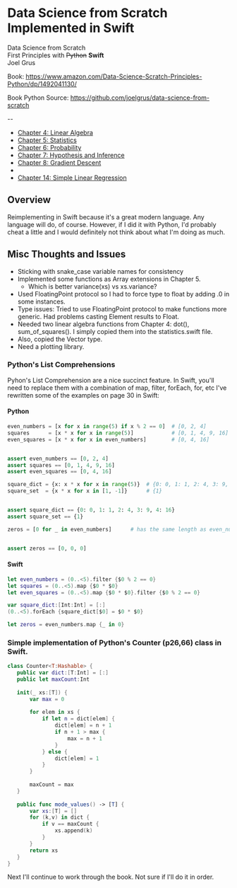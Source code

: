 # Data Science from Scratch Implemented in Swift

Data Science from Scratch<br/>
First Principles with ~~Python~~ **Swift**<br/>
Joel Grus

Book: https://www.amazon.com/Data-Science-Scratch-Principles-Python/dp/1492041130/

Book Python Source: https://github.com/joelgrus/data-science-from-scratch

--

- [Chapter 4: Linear Algebra](swift/linear_algebra.swift) 
- [Chapter 5: Statistics](swift/statistics.swift)
- [Chapter 6: Probability](swift/probability.swift)
- [Chapter 7: Hypothesis and Inference](swift/inference.swift)
- [Chapter 8: Gradient Descent](swift/gradient_descent.swift)
- 
- [Chapter 14: Simple Linear Regression](simple_linear_regression.swift)

## Overview

Reimplementing in Swift because it's a great modern language.  Any language will do, of course. However, if I did it with Python, I'd probably cheat a little and I would definitely not think about what I'm doing as much.
 
 ## Misc Thoughts and Issues
 
 - Sticking with snake_case variable names for consistency
 - Implemented some functions as Array extensions in Chapter 5.
    - Which is better variance(xs) vs xs.variance?
 - Used FloatingPoint protocol so I had to force type to float by adding .0 in some instances.
 - Type issues: Tried to use FloatingPoint protocol to make functions more generic.  Had problems casting Element results to Float.
 - Needed two linear algebra functions from Chapter 4: dot(), sum_of_squares().  I simply copied them into the statistics.swift file.
 - Also, copied the Vector type.
 - Need a plotting library.  
 
 ### Python's List Comprehensions
 
 Pyhon's List Comprehension are a nice succinct feature.  In Swift, you'll need to replace them with a combination of map, filter, forEach, for, etc  I've rewritten some of the examples on page 30 in Swift:
 
 #### Python
 
 ```python
even_numbers = [x for x in range(5) if x % 2 == 0]  # [0, 2, 4]
squares      = [x * x for x in range(5)]            # [0, 1, 4, 9, 16]
even_squares = [x * x for x in even_numbers]        # [0, 4, 16]


assert even_numbers == [0, 2, 4]
assert squares == [0, 1, 4, 9, 16]
assert even_squares == [0, 4, 16]

square_dict = {x: x * x for x in range(5)}  # {0: 0, 1: 1, 2: 4, 3: 9, 4: 16}
square_set  = {x * x for x in [1, -1]}      # {1}


assert square_dict == {0: 0, 1: 1, 2: 4, 3: 9, 4: 16}
assert square_set == {1}

zeros = [0 for _ in even_numbers]      # has the same length as even_numbers


assert zeros == [0, 0, 0]

```

 
#### Swift

```swift
let even_numbers = (0..<5).filter {$0 % 2 == 0}
let squares = (0..<5).map {$0 * $0}
let even_squares = (0..<5).map {$0 * $0}.filter {$0 % 2 == 0}

var square_dict:[Int:Int] = [:]
(0..<5).forEach {square_dict[$0] = $0 * $0}

let zeros = even_numbers.map {_ in 0}
```

 ### Simple implementation of Python's Counter (p26,66) class in Swift.
 
 ```swift
 class Counter<T:Hashable> {
    public var dict:[T:Int] = [:]
    public let maxCount:Int
    
    init(_ xs:[T]) {
        var max = 0
        
        for elem in xs {
            if let n = dict[elem] {
                dict[elem] = n + 1
                if n + 1 > max {
                    max = n + 1
                }
            } else {
                dict[elem] = 1
            }
        }
        
        maxCount = max
    }
    
    public func mode_values() -> [T] {
        var xs:[T] = []
        for (k,v) in dict {
            if v == maxCount {
                xs.append(k)
            }
        }
        return xs
    }
}
```
 
 
 Next I'll continue to work through the book.  Not sure if I'll do it in order.
 
